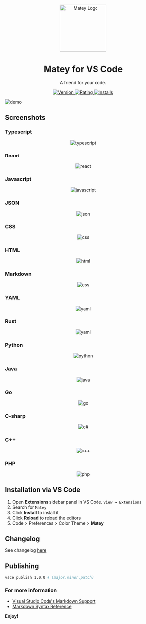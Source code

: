 <p align="center">
  <a href="https://marketplace.visualstudio.com/items?itemName=arickho.matey-vscode">
    <img alt="Matey Logo" src="https://raw.githubusercontent.com/arickho/matey-vscode/master/images/icon.png" width="150"/>
  </a>
</p>

<h1 align="center">
    Matey for VS Code
</h1>
<p align="center">
  A friend for your code.
</p>

<p align="center">
  <a href="https://marketplace.visualstudio.com/items?itemName=arickho.matey-vscode">
    <img alt="Version" src="https://vsmarketplacebadge.apphb.com/version/arickho.matey-vscode.svg" />
  </a>
  <a href="https://marketplace.visualstudio.com/items?itemName=arickho.matey-vscode">
    <img alt="Rating" src="https://vsmarketplacebadge.apphb.com/rating/arickho.matey-vscode.svg" />
  </a>
  <a href="https://marketplace.visualstudio.com/items?itemName=arickho.matey-vscode">
    <img alt="Installs" src="https://vsmarketplacebadge.apphb.com/installs/arickho.matey-vscode.svg" />
  </a>
  
</p>

![demo](https://raw.githubusercontent.com/arickho/matey-vscode/master/images/Matey%20Theme.png)

## Screenshots

### Typescript

<p align="center">
  <img alt="typescript" src="https://raw.githubusercontent.com/arickho/matey-vscode/master/syntax/typescript.png" x/>
</p>

### React

<p align="center">
  <img alt="react" src="https://raw.githubusercontent.com/arickho/matey-vscode/master/syntax/react.png"  />
</p>

### Javascript

<p align="center">
  <img alt="javascript" src="https://raw.githubusercontent.com/arickho/matey-vscode/master/syntax/javascript.png"  /> 
</p>

### JSON

<p align="center">
  <img alt="json" src="https://raw.githubusercontent.com/arickho/matey-vscode/master/syntax/json.png"  /> 
</p>

### CSS

<p align="center">
  <img alt="css" src="https://raw.githubusercontent.com/arickho/matey-vscode/master/syntax/css.png"  />
</p>

### HTML

<p align="center">
  <img alt="html" src="https://raw.githubusercontent.com/arickho/matey-vscode/master/syntax/html.png"  /> 
</p>

### Markdown

<p align="center">
  <img alt="css" src="https://raw.githubusercontent.com/arickho/matey-vscode/master/syntax/markdown.png"  />
</p>

### YAML

<p align="center">
  <img alt="yaml" src="https://raw.githubusercontent.com/arickho/matey-vscode/master/syntax/yaml.png"  /> 
</p>

### Rust

<p align="center">
  <img alt="yaml" src="https://raw.githubusercontent.com/arickho/matey-vscode/master/syntax/rust.png"  /> 
</p>

### Python

<p align="center">
  <img alt="python" src="https://raw.githubusercontent.com/arickho/matey-vscode/master/syntax/python.png"  /> 
</p>

### Java

<p align="center">
  <img alt="java" src="https://raw.githubusercontent.com/arickho/matey-vscode/master/syntax/java.png"  /> 
</p>

### Go

<p align="center">
  <img alt="go" src="https://raw.githubusercontent.com/arickho/matey-vscode/master/syntax/go-lang.png"  /> 
</p>

### C-sharp

<p align="center">
  <img alt="c#" src="https://raw.githubusercontent.com/arickho/matey-vscode/master/syntax/c-sharp.png"  /> 
</p>

### C++

<p align="center">
  <img alt="c++" src="https://raw.githubusercontent.com/arickho/matey-vscode/master/syntax/c-plus-plus.png"  /> 
</p>

### PHP

<p align="center">
  <img alt="php" src="https://raw.githubusercontent.com/arickho/matey-vscode/master/syntax/php.png"  /> 
</p>

## Installation via VS Code

1. Open **Extensions** sidebar panel in VS Code. `View → Extensions`
2. Search for `Matey`
3. Click **Install** to install it
4. Click **Reload** to reload the editors
5. Code > Preferences > Color Theme > **Matey**

## Changelog

See changelog [here](https://github.com/arickho/matey-vscode/blob/master/CHANGELOG.md)

## Publishing

```bash
vsce publish 1.0.0 # (major.minor.patch)
```

### For more information

- [Visual Studio Code's Markdown Support](https://code.visualstudio.com/docs/languages/markdown)
- [Markdown Syntax Reference](https://help.github.com/articles/markdown-basics/)

**Enjoy!**
